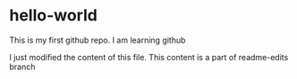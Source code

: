 # hello-world
This is my first github repo. I am learning github

I just modified the content of this file. This content is a part of readme-edits branch
